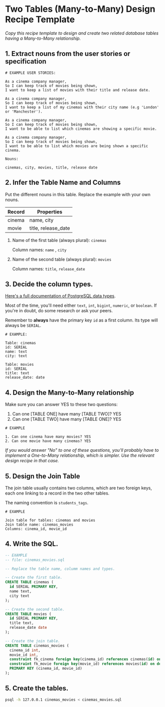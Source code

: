 


# Two Tables (Many-to-Many) Design Recipe Template

_Copy this recipe template to design and create two related database tables having a Many-to-Many relationship._

## 1. Extract nouns from the user stories or specification

```
# EXAMPLE USER STORIES:

As a cinema company manager,
So I can keep track of movies being shown,
I want to keep a list of movies with their title and release date.

As a cinema company manager,
So I can keep track of movies being shown,
I want to keep a list of my cinemas with their city name (e.g 'London' or 'Manchester').

As a cinema company manager,
So I can keep track of movies being shown,
I want to be able to list which cinemas are showing a specific movie.

As a cinema company manager,
So I can keep track of movies being shown,
I want to be able to list which movies are being shown a specific cinema.
```

```
Nouns:

cinemas, city, movies, title, release date
```

## 2. Infer the Table Name and Columns

Put the different nouns in this table. Replace the example with your own nouns.

| Record                | Properties          |
| --------------------- | ------------------  |
| cinema                | name, city
| movie                 | title, release_date

1. Name of the first table (always plural): `cinemas` 

    Column names: `name` , `city`

2. Name of the second table (always plural): `movies` 

    Column names: `title`, `release_date`

## 3. Decide the column types.

[Here's a full documentation of PostgreSQL data types](https://www.postgresql.org/docs/current/datatype.html).

Most of the time, you'll need either `text`, `int`, `bigint`, `numeric`, or `boolean`. If you're in doubt, do some research or ask your peers.

Remember to **always** have the primary key `id` as a first column. Its type will always be `SERIAL`.

```
# EXAMPLE:

Table: cinemas
id: SERIAL
name: text
city: text

Table: movies
id: SERIAL
title: text
release_date: date
```

## 4. Design the Many-to-Many relationship

Make sure you can answer YES to these two questions:

1. Can one [TABLE ONE] have many [TABLE TWO]? YES
2. Can one [TABLE TWO] have many [TABLE ONE]? YES

```
# EXAMPLE

1. Can one cinema have many movies? YES
2. Can one movie have many cinemas? YES
```

_If you would answer "No" to one of these questions, you'll probably have to implement a One-to-Many relationship, which is simpler. Use the relevant design recipe in that case._

## 5. Design the Join Table

The join table usually contains two columns, which are two foreign keys, each one linking to a record in the two other tables.

The naming convention is `students_tags`.

```
# EXAMPLE

Join table for tables: cinemas and movies
Join table name: cinemas_movies
Columns: cinema_id, movie_id
```

## 4. Write the SQL.

```sql
-- EXAMPLE
-- file: cinemas_movies.sql

-- Replace the table name, columm names and types.

-- Create the first table.
CREATE TABLE cinemas (
  id SERIAL PRIMARY KEY,
  name text,
  city text
);

-- Create the second table.
CREATE TABLE movies (
  id SERIAL PRIMARY KEY,
  title text,
  release_date date
);

-- Create the join table.
CREATE TABLE cinemas_movies (
  cinema_id int,
  movie_id int,
  constraint fk_cinema foreign key(cinema_id) references cinemas(id) on delete cascade,
  constraint fk_movie foreign key(movie_id) references movies(id) on delete cascade,
  PRIMARY KEY (cinema_id, movie_id)
);

```

## 5. Create the tables.

```bash
psql -h 127.0.0.1 cinemas_movies < cinemas_movies.sql
```